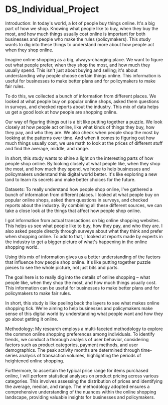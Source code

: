 # DS_Individual_Project
Introduction:
In today's world, a lot of people buy things online. It's a big part of how we shop. Knowing what people like to buy, when they buy the most, and how much things usually cost online is important for both businesses and people who make the rules (policymakers). This study wants to dig into these things to understand more about how people act when they shop online.

Imagine online shopping as a big, always-changing place. We want to figure out what people prefer, when they shop the most, and how much they usually spend. This isn't just about buying and selling; it's about understanding why people choose certain things online. This information is useful for businesses to make better plans and for policymakers to make fair rules.

To do this, we collected a bunch of information from different places. We looked at what people buy on popular online shops, asked them questions in surveys, and checked reports about the industry. This mix of data helps us get a good look at how people are shopping online.

Our way of figuring things out is a bit like putting together a puzzle. We look closely at how people act online, like what kinds of things they buy, how they pay, and who they are. We also check when people shop the most by looking at the patterns over time. And when it comes to figuring out how much things usually cost, we use math to look at the prices of different stuff and find the average, middle, and range.

In short, this study wants to shine a light on the interesting parts of how people shop online. By looking closely at what people like, when they shop the most, and how much they spend, we hope to help businesses and policymakers understand this digital world better. It's like exploring a new land to learn its secrets and make better choices for the future. 

Datasets:
To really understand how people shop online, I've gathered a bunch of information from different places. I looked at what people buy on popular online shops, asked them questions in surveys, and checked reports about the industry. By combining all these different sources, we can take a close look at the things that affect how people shop online.

I got information from actual transactions on big online shopping websites. This helps us see what people like to buy, how they pay, and who they are. I also asked people directly through surveys about what they think and prefer when shopping online. To add to that, I looked at reports made by experts in the industry to get a bigger picture of what's happening in the online shopping world.

Using this mix of information gives us a better understanding of the factors that influence how people shop online. It's like putting together puzzle pieces to see the whole picture, not just bits and parts.

The goal here is to really dig into the details of online shopping – what people like, when they shop the most, and how much things usually cost. This information can be useful for businesses to make better plans and for policymakers to make fair rules.

In short, this study is like peeling back the layers to see what makes online shopping tick. We're aiming to help businesses and policymakers make sense of this digital world by understanding what people want and how they go about getting it online.

Methodology:
My research employs a multi-faceted methodology to explore the common online shopping preferences among individuals. To identify trends, we conduct a thorough analysis of user behavior, considering factors such as product categories, payment methods, and user demographics. The peak activity months are determined through time-series analysis of transaction volumes, highlighting the periods of heightened online shopping.

Furthermore, to ascertain the typical price range for items purchased online, I will perform statistical analyses on product pricing across various categories. This involves assessing the distribution of prices and identifying the average, median, and range. The methodology adopted ensures a comprehensive understanding of the nuances within the online shopping landscape, providing valuable insights for businesses and policymakers.
